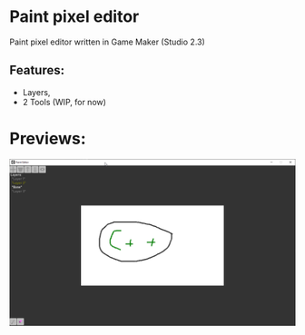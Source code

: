 # Paint pixel editor
Paint pixel editor written in Game Maker (Studio 2.3)
## Features:
- Layers,
- 2 Tools (WIP, for now)
# Previews:
![Preview](preview.png)
